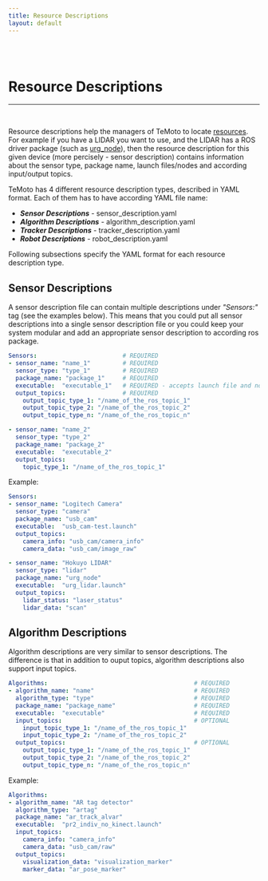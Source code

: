```yaml
---
title: Resource Descriptions
layout: default
---
```


<br><br>

# Resource Descriptions
<hr>

<br>

Resource descriptions help the managers of TeMoto to locate [resources](/temoto-telerobotics.githubub.io/site/p_conceptual_overview.html#resources). For example if you have a LIDAR you want to use, and the LIDAR has a ROS driver package (such as [urg_node](http://wiki.ros.org/urg_node)), then the resource description for this given device (more percisely - sensor description) contains information about the sensor type, package name, launch files/nodes and according input/output topics.

TeMoto has 4 different resource description types, described in YAML format. Each of them has to have according YAML file name:
* ***Sensor Descriptions*** - sensor_description.yaml
* ***Algorithm Descriptions*** - algorithm_description.yaml
* ***Tracker Descriptions*** - tracker_description.yaml
* ***Robot Descriptions*** - robot_description.yaml

Following subsections specify the YAML format for each resource description type.

## Sensor Descriptions

A sensor description file can contain multiple descriptions under *"Sensors:"* tag (see the examples below). This means that you could put all sensor descriptions into a single sensor description file or you could keep your system modular and add an appropriate sensor description to according ros package.

``` yaml
Sensors:                        # REQUIRED
- sensor_name: "name_1"         # REQUIRED
  sensor_type: "type_1"         # REQUIRED
  package_name: "package_1"     # REQUIRED
  executable:  "executable_1"   # REQUIRED - accepts launch file and node names
  output_topics:                # REQUIRED
    output_topic_type_1: "/name_of_the_ros_topic_1"
    output_topic_type_2: "/name_of_the_ros_topic_2"
    output_topic_type_n: "/name_of_the_ros_topic_n"

- sensor_name: "name_2"
  sensor_type: "type_2"
  package_name: "package_2"
  executable:  "executable_2"
  output_topics:           
    topic_type_1: "/name_of_the_ros_topic_1"
```

Example:

``` yaml
Sensors:
- sensor_name: "Logitech Camera"
  sensor_type: "camera"
  package_name: "usb_cam"
  executable:  "usb_cam-test.launch"
  output_topics:
    camera_info: "usb_cam/camera_info"
    camera_data: "usb_cam/image_raw"

- sensor_name: "Hokuyo LIDAR"
  sensor_type: "lidar"
  package_name: "urg_node"
  executable:  "urg_lidar.launch"
  output_topics:           
    lidar_status: "laser_status"
    lidar_data: "scan"
```

## Algorithm Descriptions

Algorithm descriptions are very similar to sensor descriptions. The difference is that in addition to ouput topics, algorithm descriptions also support input topics.

``` yaml
Algorithms:                                         # REQUIRED
- algorithm_name: "name"                            # REQUIRED
  algorithm_type: "type"                            # REQUIRED
  package_name: "package_name"                      # REQUIRED
  executable:  "executable"                         # REQUIRED
  input_topics:                                     # OPTIONAL
    input_topic_type_1: "/name_of_the_ros_topic_1"
    input_topic_type_2: "/name_of_the_ros_topic_2"
  output_topics:                                    # OPTIONAL
    output_topic_type_1: "/name_of_the_ros_topic_1"
    output_topic_type_2: "/name_of_the_ros_topic_2"
    output_topic_type_n: "/name_of_the_ros_topic_n"
```

Example:

``` yaml
Algorithms:
- algorithm_name: "AR tag detector"
  algorithm_type: "artag"
  package_name: "ar_track_alvar"
  executable:  "pr2_indiv_no_kinect.launch"
  input_topics:
    camera_info: "camera_info"
    camera_data: "usb_cam/raw"
  output_topics:
    visualization_data: "visualization_marker"
    marker_data: "ar_pose_marker"
```
